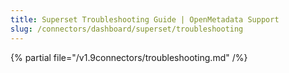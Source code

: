 ```yaml
---
title: Superset Troubleshooting Guide | OpenMetadata Support
slug: /connectors/dashboard/superset/troubleshooting
---
```


{% partial file="/v1.9connectors/troubleshooting.md" /%}

